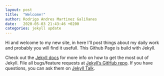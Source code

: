 ```yaml
---
layout: post
title:  "Welcome!"
author: Rodrigo Andres Martinez Galiñanes
date:   2020-05-03 21:43:46 +0200
categories: jekyll update
---
```

Hi and welcome to my new site, in here I'll post things about my daily work and probably you will find it usefull.
This Github Page is build with Jekyll.

Check out the [Jekyll docs][jekyll-docs] for more info on how to get the most out of Jekyll. File all bugs/feature requests at [Jekyll’s GitHub repo][jekyll-gh]. If you have questions, you can ask them on [Jekyll Talk][jekyll-talk].

[jekyll-docs]: https://jekyllrb.com/docs/home
[jekyll-gh]:   https://github.com/jekyll/jekyll
[jekyll-talk]: https://talk.jekyllrb.com/
